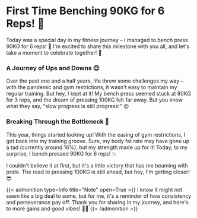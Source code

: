 # First Time Benching 90KG for 6 Reps! 💪


Today was a special day in my fitness journey – I managed to bench press 90KG for 6 reps! 💪 I'm excited to share this milestone with you all, and let's take a moment to celebrate together! 🎉

### A Journey of Ups and Downs 😊

Over the past one and a half years, life threw some challenges my way – with the pandemic and gym restrictions, it wasn't easy to maintain my regular training. But hey, I kept at it! My bench press seemed stuck at 80KG for 3 reps, and the dream of pressing 100KG felt far away. But you know what they say, "slow progress is still progress!" 😉

### Breaking Through the Bottleneck 🚀

This year, things started looking up! With the easing of gym restrictions, I got back into my training groove. Sure, my body fat rate may have gone up a tad (currently around 16%), but my strength made up for it! Today, to my surprise, I bench pressed 90KG for 6 reps! 💥

I couldn't believe it at first, but it's a little victory that has me beaming with pride. The road to pressing 100KG is still ahead, but hey, I'm getting closer! 😎

{{< admonition type=Info title="Note" open=True >}}
I know it might not seem like a big deal to some, but for me, it's a reminder of how consistency and perseverance pay off. Thank you for sharing in my journey, and here's to more gains and good vibes! 🙏💪
{{< /admonition >}}


